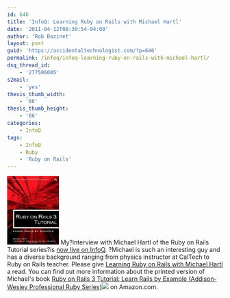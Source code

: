 ```yaml
---
id: 646
title: 'InfoQ: Learning Ruby on Rails with Michael Hartl'
date: '2011-04-12T08:30:54-04:00'
author: 'Rob Bazinet'
layout: post
guid: 'https://accidentaltechnologist.com/?p=646'
permalink: /infoq/infoq-learning-ruby-on-rails-with-michael-hartl/
dsq_thread_id:
    - '277506005'
s2mail:
    - 'yes'
thesis_thumb_width:
    - '66'
thesis_thumb_height:
    - '66'
categories:
    - InfoQ
tags:
    - InfoQ
    - Ruby
    - 'Ruby on Rails'
---
```


![Rails3tutorial cover](/assets/img/2011/04/rails3tutorial_cover.jpg "rails3tutorial_cover.jpg") My?interview with Michael Hartl of the Ruby on Rails Tutorial series?is [now live on InfoQ](https://www.infoq.com/articles/learning-ruby-on-rails). ?Michael is such an interesting guy and has a diverse background ranging from physics instructor at CalTech to Ruby on Rails teacher. Please give [Learning Ruby on Rails with Michael Hartl](https://www.infoq.com/articles/learning-ruby-on-rails) a read. You can find out more information about the printed version of Michael's book [Ruby on Rails 3 Tutorial: Learn Rails by Example (Addison-Wesley Professional Ruby Series)](https://www.amazon.com/gp/product/0321743121/ref=as_li_qf_sp_asin_tl?ie=UTF8&tag=netmusing-20&linkCode=as2&camp=1789&creative=9325&creativeASIN=0321743121)![](https://www.assoc-amazon.com/e/ir?t=netmusing-20&l=as2&o=1&a=0321743121) on Amazon.com.